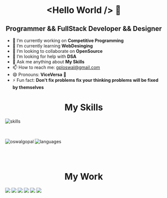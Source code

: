 <h1 align="center"> &ltHello World /&gt 👋</h1>
<h2 align="center">Programmer && FullStack Developer && Designer </h2>
<!-- <img src="https://komarev.com/ghpvc/?username=oswalgopal"/> -->

- 🔭 I’m currently working on **Competitive Programming**
- 🌱 I’m currently learning **WebDesinging**
- 👯 I’m looking to collaborate on **OpenSource**
- 🤔 I’m looking for help with **DSA**
- 💬 Ask me anything about **My Skills**
- 📫 How to reach me: <a href="mailto:gploswal@gmail.com">gploswal@gmail.com</a>
- 😄 Pronouns: **ViceVersa** 🤪
- ⚡ Fun fact: **Don't fix problems fix your thinking problems will be fixed by themselves**

<h1 align="center"> My Skills </h1>
<img align="top" src="./Skills.png"
    alt="skills"/>
<br />
<br />
<br />
<p>
    <img align="top" src="https://github-readme-stats.vercel.app/api?username=oswalgopal&layout=compact&hide=html&theme=jolly&count_private=true&show_icons=true"
    alt="oswalgopal"/>
    <img align="top" src="https://github-readme-stats.vercel.app/api/top-langs/?username=oswalgopal&theme=jolly&count_private=true&show_icons=true" alt="languages">
</p>

<br />
<br />
<h1 align="center"> My Work </h1>
<img src="https://github-readme-stats.vercel.app/api/pin/?username=oswalgopal&repo=LazyCoder&theme=dark" />
<img src="https://github-readme-stats.vercel.app/api/pin/?username=oswalgopal&repo=Bing-Search-Engine-In-React&theme=dark" />
<img src="https://github-readme-stats.vercel.app/api/pin/?username=oswalgopal&repo=flaskApp&theme=dark" />
<img src="https://github-readme-stats.vercel.app/api/pin/?username=oswalgopal&repo=LazyCoder&theme=dark" />
<img src="https://github-readme-stats.vercel.app/api/pin/?username=oswalgopal&repo=LazyCoder&theme=dark" />
<img src="https://github-readme-stats.vercel.app/api/pin/?username=oswalgopal&repo=LazyCoder&theme=dark" />